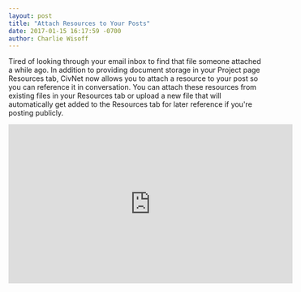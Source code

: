 ```yaml
---
layout: post
title: "Attach Resources to Your Posts"
date: 2017-01-15 16:17:59 -0700
author: Charlie Wisoff
---
```

<p>Tired of looking through your email inbox to find that file someone attached a while ago. In addition to providing document storage in your Project page Resources tab, CivNet now allows you to attach a resource to your post so you can reference it in conversation. You can attach these resources from existing files in your Resources tab or upload a new file that will automatically get added to the Resources tab for later reference if you're posting publicly.</p>


<iframe src="https://www.facebook.com/plugins/video.php?href=https%3A%2F%2Fwww.facebook.com%2FCivNetCo%2Fvideos%2F1591798364168430%2F&show_text=0&width=560" width="560" height="315" style="border:none;overflow:hidden" scrolling="no" frameborder="0" allowTransparency="true" allowFullScreen="true"></iframe>